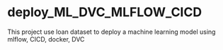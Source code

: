 # deploy_ML_DVC_MLFLOW_CICD

This project use loan dataset to deploy a machine learning model using mlflow, CICD, docker, DVC
